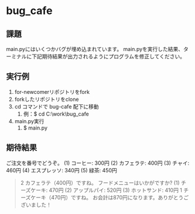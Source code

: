 # bug_cafe

## 課題

main.pyにはいくつかバグが埋め込まれています。
main.pyを実行した結果、ターミナルに下記期待結果が出力されるようにプログラムを修正してください。

## 実行例

1. for-newcomerリポジトリをfork
2. forkしたリポジトリをclone
3. cd コマンドで bug-cafe 配下に移動
   1. 例：$ cd C:\work\bug_cafe
4. main.py実行
   1. $ main.py

## 期待結果

ご注文を番号でどうぞ。
(1) コーヒー: 300円
(2) カフェラテ: 400円
(3) チャイ: 460円
(4) エスプレッソ: 340円
(5) 緑茶: 450円
> 2
カフェラテ（400円）ですね。
フードメニューはいかがですか?
(1) チーズケーキ: 470円
(2) アップルパイ: 520円
(3) ホットサンド: 410円
> 1
チーズケーキ（470円）ですね。
お会計は870円になります。ありがとうございました！
